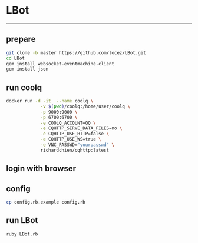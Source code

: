 # LBot
---
## prepare
``` bash
git clone -b master https://github.com/locez/LBot.git
cd LBot
gem install websocket-eventmachine-client
gem install json
```

## run coolq
``` bash
docker run -d -it  --name coolq \
             -v $(pwd)/coolq:/home/user/coolq \
             -p 9000:9000 \
             -p 6700:6700 \
             -e COOLQ_ACCOUNT=QQ \
             -e CQHTTP_SERVE_DATA_FILES=no \
             -e CQHTTP_USE_HTTP=false \
             -e CQHTTP_USE_WS=true \
             -e VNC_PASSWD="yourpasswd" \
             richardchien/cqhttp:latest
```
## login with browser

## config
``` bash
cp config.rb.example config.rb
```

## run LBot
``` bash
ruby LBot.rb
```
